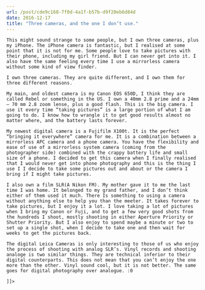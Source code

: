```yaml
---
url: /post/cde9c168-7f0d-4a1f-b57b-d9f20eb6d84d
date: 2016-12-17
title: "Three cameras, and the one I don’t use."
---
```


<div class="kg-card-markdown">

  <p>

    This might sound strange to some people, but I own three cameras, plus my iPhone. The iPhone camera is fantastic, but I realised at some point that it is not for me. Some people love to take pictures with their phone, including my girl friend. But I can never get into it. I also have the same feeling every time I use a mirrorless camera without some kind of view finder.

  </p>

  

  <p>

    I own three cameras. They are quite different, and I own them for three different reasons.

  </p>

  

  <p>

    My main, and oldest camera is my Canon EOS 650D, I think they are called Rebel or something in the US. I own a 40mm 2.8 prime and a 24mm – 70 mm 2.8 zoom lense, plus a good flash. This is the big camera. I use it every time “taking pictures” is a large portion of what I am going to do. I know how to wrangle it to get good results almost no matter where, and the battery lasts forever.

  </p>

  

  <p>

    My newest digital camera is a Fujifilm X100t. It is the perfect “bringing it everywhere” camera for me. It is a combination between a mirrorless APC camera and a phone camera. You have the flexibility and ease of use of a mirrorless system camera (coming from the photographer side) combined with the crappy battery life and small size of a phone. I decided to get this camera when I finally realised that I would never get into phone photography and this is the thing I use I I decide to take some pictures out and about or the camera I bring if I might take pictures.

  </p>

  

  <p>

    I also own a film SLR(A Nikon FM). My mother gave it to me the last time I was home. It belonged to my grand father, and I don’t think either of them used it much. There Is something to using a camera without anything else to help you than the meeter. It takes forever to take pictures, but I enjoy it a lot. I love taking a lot of pictures when I bring my Canon or Fuji, and to get a few very good shots from the hundreds I shoot, mostly shooting in either Aperture Priority or Shutter Priority. But I also enjoy to spend maybe a minute or two to set up a single shot, when I decide to take one and then wait for weeks to get the pictures back.

  </p>

  

  <p>

    The digital Leica Cameras is only interesting to those of us who enjoy the process of shooting with analog SLR’s. Vinyl records and shooting analoge is two similar things. They are technical inferior to their digital counterparts. This does not mean that you can’t enjoy the one more than the other. Vinyl sound cool, but it is not better. The same goes for digital photography over analogue. :0

  </p>

  

  <p>

    ]]>

  </p>

</div>